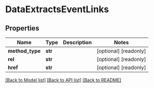 # DataExtractsEventLinks


## Properties
Name | Type | Description | Notes
------------ | ------------- | ------------- | -------------
**method_type** | **str** |  | [optional] [readonly] 
**rel** | **str** |  | [optional] [readonly] 
**href** | **str** |  | [optional] [readonly] 

[[Back to Model list]](../README.md#documentation-for-models) [[Back to API list]](../README.md#documentation-for-api-endpoints) [[Back to README]](../README.md)


